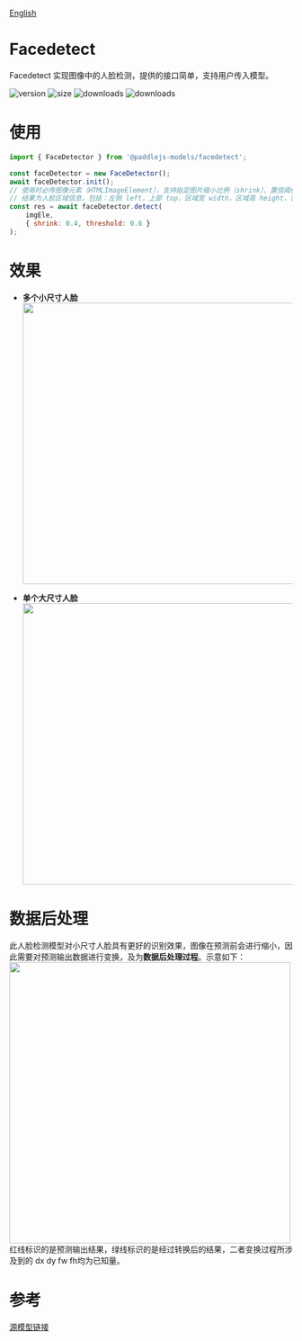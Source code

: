 [English](./README.md)

# Facedetect

Facedetect 实现图像中的人脸检测，提供的接口简单，支持用户传入模型。

<img src="https://img.shields.io/npm/v/@paddlejs-models/facedetect?color=success" alt="version"> <img src="https://img.shields.io/bundlephobia/min/@paddlejs-models/facedetect" alt="size"> <img src="https://img.shields.io/npm/dm/@paddlejs-models/facedetect?color=orange" alt="downloads"> <img src="https://img.shields.io/npm/dt/@paddlejs-models/facedetect" alt="downloads">

# 使用

```js
import { FaceDetector } from '@paddlejs-models/facedetect';

const faceDetector = new FaceDetector();
await faceDetector.init();
// 使用时必传图像元素（HTMLImageElement），支持指定图片缩小比例（shrink）、置信阈值（threshold）
// 结果为人脸区域信息，包括：左侧 left，上部 top，区域宽 width，区域高 height，置信度 confidence
const res = await faceDetector.detect(
    imgEle,
    { shrink: 0.4, threshold: 0.6 }
);
```

# 效果
+ **多个小尺寸人脸**  
  <img width="500"  src="https://mms-voice-fe.cdn.bcebos.com/pdmodel/face/detection/pic/small.png"/>

+ **单个大尺寸人脸**  
  <img width="500"  src="https://mms-voice-fe.cdn.bcebos.com/pdmodel/face/detection/pic/big.png"/>

# 数据后处理
此人脸检测模型对小尺寸人脸具有更好的识别效果，图像在预测前会进行缩小，因此需要对预测输出数据进行变换，及为**数据后处理过程**。示意如下：  
<img width="500"  src="https://mms-voice-fe.cdn.bcebos.com/pdmodel/face/detection/pic/example.png"/>  
红线标识的是预测输出结果，绿线标识的是经过转换后的结果，二者变换过程所涉及到的 dx dy fw fh均为已知量。

# 参考
[源模型链接](https://github.com/PaddlePaddle/PaddleHub/tree/release/v2.2/modules/image/face_detection/pyramidbox_lite_mobile)
